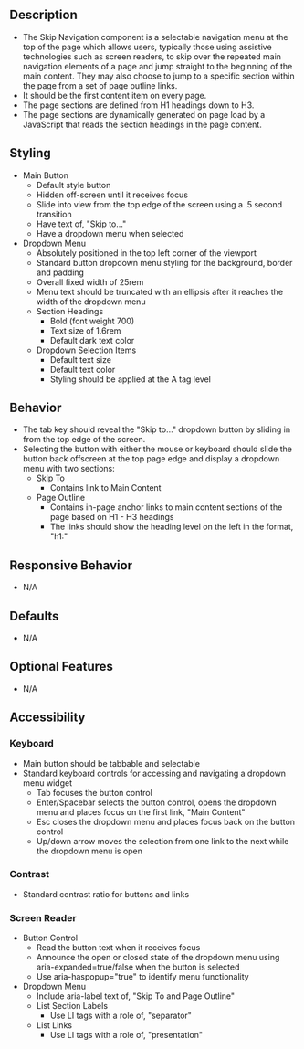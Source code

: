 ﻿## Description
- The Skip Navigation component is a selectable navigation menu at the top of the page which allows users, typically those using assistive technologies such as screen readers, to skip over the repeated main navigation elements of a page and jump straight to the beginning of the main content. They may also choose to jump to a specific section within the page from a set of page outline links. 
- It should be the first content item on every page.
- The page sections are defined from H1 headings down to H3. 
- The page sections are dynamically generated on page load by a JavaScript that reads the section headings in the page content. 

## Styling 
- Main Button
  - Default style button
  - Hidden off-screen until it receives focus
  - Slide into view from the top edge of the screen using a .5 second transition 
  - Have text of, "Skip to…" 
  - Have a dropdown menu when selected
- Dropdown Menu
  - Absolutely positioned in the top left corner of the viewport
  - Standard button dropdown menu styling for the background, border and padding
  - Overall fixed width of 25rem
  - Menu text should be truncated with an ellipsis after it reaches the width of the dropdown menu
  - Section Headings
    - Bold (font weight 700)
    - Text size of 1.6rem
    - Default dark text color
  - Dropdown Selection Items
    - Default text size
    - Default text color
    - Styling should be applied at the A tag level

## Behavior
- The tab key should reveal the "Skip to…" dropdown button by sliding in from the top edge of the screen.
- Selecting the button with either the mouse or keyboard should slide the button back offscreen at the top page edge and display a dropdown menu with two sections:
  - Skip To
    - Contains link to Main Content
  - Page Outline
    - Contains in-page anchor links to main content sections of the page based on H1 - H3 headings
    - The links should show the heading level on the left in the format, "h1:"

## Responsive Behavior
- N/A

## Defaults
- N/A

## Optional Features
- N/A

## Accessibility
### Keyboard
- Main button should be tabbable and selectable
- Standard keyboard controls for accessing and navigating a dropdown menu widget
  - Tab focuses the button control
  - Enter/Spacebar selects the button control, opens the dropdown menu and places focus on the first link, "Main Content"
  - Esc closes the dropdown menu and places focus back on the button control
  - Up/down arrow moves the selection from one link to the next while the dropdown menu is open

### Contrast
- Standard contrast ratio for buttons and links

### Screen Reader
- Button Control
  - Read the button text when it receives focus
  - Announce the open or closed state of the dropdown menu using aria-expanded=true/false when the button is selected
  - Use aria-haspopup="true" to identify menu functionality
- Dropdown Menu
  - Include aria-label text of, "Skip To and Page Outline"
  - List Section Labels
    - Use LI tags with a role of, "separator"
  - List Links
    - Use LI tags with a role of, "presentation"
